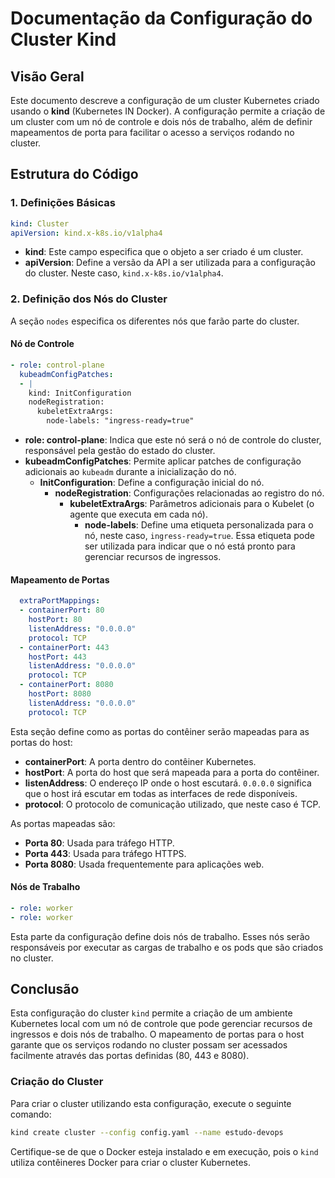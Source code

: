 # Documentação da Configuração do Cluster Kind

## Visão Geral

Este documento descreve a configuração de um cluster Kubernetes criado usando o **kind** (Kubernetes IN Docker). A configuração permite a criação de um cluster com um nó de controle e dois nós de trabalho, além de definir mapeamentos de porta para facilitar o acesso a serviços rodando no cluster.

## Estrutura do Código

### 1. **Definições Básicas**

```yaml
kind: Cluster
apiVersion: kind.x-k8s.io/v1alpha4
```

- **kind**: Este campo especifica que o objeto a ser criado é um cluster.
- **apiVersion**: Define a versão da API a ser utilizada para a configuração do cluster. Neste caso, `kind.x-k8s.io/v1alpha4`.

### 2. **Definição dos Nós do Cluster**

A seção `nodes` especifica os diferentes nós que farão parte do cluster.

#### Nó de Controle

```yaml
- role: control-plane
  kubeadmConfigPatches:
  - |
    kind: InitConfiguration
    nodeRegistration:
      kubeletExtraArgs:
        node-labels: "ingress-ready=true"
```

- **role: control-plane**: Indica que este nó será o nó de controle do cluster, responsável pela gestão do estado do cluster.
- **kubeadmConfigPatches**: Permite aplicar patches de configuração adicionais ao `kubeadm` durante a inicialização do nó.
  - **InitConfiguration**: Define a configuração inicial do nó.
    - **nodeRegistration**: Configurações relacionadas ao registro do nó.
      - **kubeletExtraArgs**: Parâmetros adicionais para o Kubelet (o agente que executa em cada nó).
        - **node-labels**: Define uma etiqueta personalizada para o nó, neste caso, `ingress-ready=true`. Essa etiqueta pode ser utilizada para indicar que o nó está pronto para gerenciar recursos de ingressos.

#### Mapeamento de Portas

```yaml
  extraPortMappings:
  - containerPort: 80
    hostPort: 80
    listenAddress: "0.0.0.0"
    protocol: TCP
  - containerPort: 443
    hostPort: 443
    listenAddress: "0.0.0.0"
    protocol: TCP
  - containerPort: 8080
    hostPort: 8080
    listenAddress: "0.0.0.0"
    protocol: TCP
```

Esta seção define como as portas do contêiner serão mapeadas para as portas do host:

- **containerPort**: A porta dentro do contêiner Kubernetes.
- **hostPort**: A porta do host que será mapeada para a porta do contêiner.
- **listenAddress**: O endereço IP onde o host escutará. `0.0.0.0` significa que o host irá escutar em todas as interfaces de rede disponíveis.
- **protocol**: O protocolo de comunicação utilizado, que neste caso é TCP.

As portas mapeadas são:

- **Porta 80**: Usada para tráfego HTTP.
- **Porta 443**: Usada para tráfego HTTPS.
- **Porta 8080**: Usada frequentemente para aplicações web.

#### Nós de Trabalho

```yaml
- role: worker
- role: worker
```

Esta parte da configuração define dois nós de trabalho. Esses nós serão responsáveis por executar as cargas de trabalho e os pods que são criados no cluster.

## Conclusão

Esta configuração do cluster `kind` permite a criação de um ambiente Kubernetes local com um nó de controle que pode gerenciar recursos de ingressos e dois nós de trabalho. O mapeamento de portas para o host garante que os serviços rodando no cluster possam ser acessados facilmente através das portas definidas (80, 443 e 8080).

### Criação do Cluster

Para criar o cluster utilizando esta configuração, execute o seguinte comando:

```bash
kind create cluster --config config.yaml --name estudo-devops
```

Certifique-se de que o Docker esteja instalado e em execução, pois o `kind` utiliza contêineres Docker para criar o cluster Kubernetes.